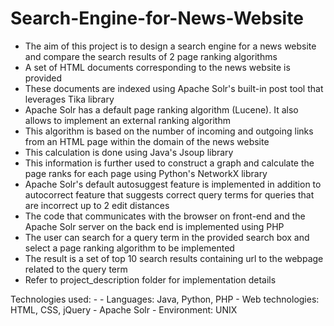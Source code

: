 # Search-Engine-for-News-Website
- The aim of this project is to design a search engine for a news website and compare the search results of 2 page ranking algorithms
- A set of HTML documents corresponding to the news website is provided
- These documents are indexed using Apache Solr's built-in post tool that leverages Tika library
- Apache Solr has a default page ranking algorithm (Lucene). It also allows to implement an external ranking algorithm
- This algorithm is based on the number of incoming and outgoing links from an HTML page within the domain of the news website
- This calculation is done using Java's Jsoup library
- This information is further used to construct a graph and calculate the page ranks for each page using Python's NetworkX library
- Apache Solr's default autosuggest feature is implemented in addition to autocorrect feature that suggests correct query terms for queries that are incorrect up to 2 edit distances
- The code that communicates with the browser on front-end and the Apache Solr server on the back end is implemented using PHP
- The user can search for a query term in the provided search box and select a page ranking algorithm to be implemented
- The result is a set of top 10 search results containing url to the webpage related to the query term
- Refer to project_description folder for implementation details

Technologies used:
    -
    - Languages: Java, Python, PHP
    - Web technologies: HTML, CSS, jQuery
    - Apache Solr
    - Environment: UNIX